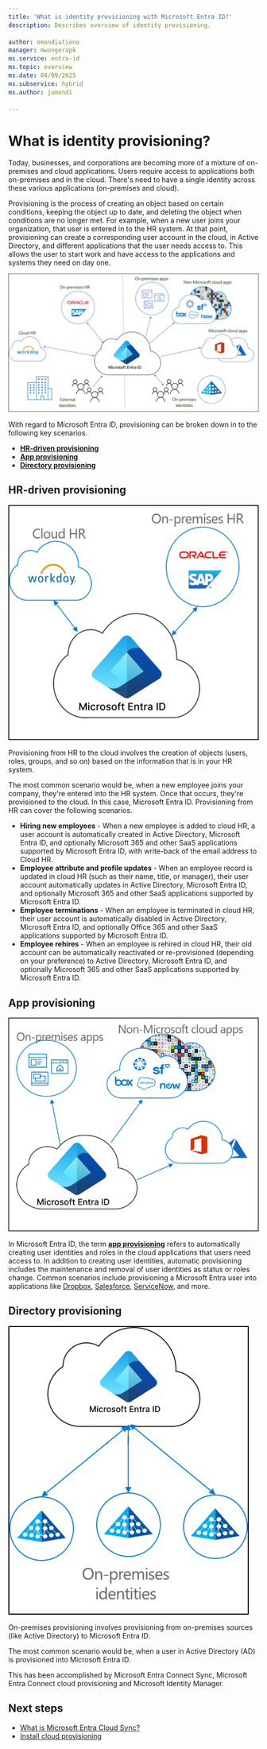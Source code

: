 ```yaml
---
title: 'What is identity provisioning with Microsoft Entra ID?'
description: Describes overview of identity provisioning.

author: omondiatieno
manager: mwongerapk
ms.service: entra-id
ms.topic: overview
ms.date: 04/09/2025
ms.subservice: hybrid
ms.author: jomondi

---
```


# What is identity provisioning?

Today, businesses, and corporations are becoming more of a mixture of on-premises and cloud applications. Users require access to  applications both on-premises and in the cloud. There's need to have a single identity across these various applications (on-premises and cloud).

Provisioning is the process of creating an object based on certain conditions, keeping the object up to date, and deleting the object when conditions are no longer met. For example, when a new user joins your organization, that user is entered in to the HR system. At that point, provisioning can create a corresponding user account in the cloud, in Active Directory, and different applications that the user needs access to. This allows the user to start work and have access to the applications and systems they need on day one. 

![Diagram that shows cloud provisioning with Microsoft Entra ID.](media/what-is-provisioning/cloud-1.png)

With regard to Microsoft Entra ID, provisioning can be broken down in to the following key scenarios.  

- **[HR-driven provisioning](#hr-driven-provisioning)**  
- **[App provisioning](#app-provisioning)**  
- **[Directory provisioning](#directory-provisioning)** 

## HR-driven provisioning

![Diagram that shows HR-driven provisioning with Cloud HR, On-premises HR, and Microsoft Entra ID.](media/what-is-provisioning/cloud-2.png)

Provisioning from HR to the cloud involves the creation of objects (users, roles, groups, and so on) based on the information that is in your HR system.  

The most common scenario would be, when a new employee joins your company, they're entered into the HR system. Once that occurs, they're provisioned to the cloud. In this case, Microsoft Entra ID. Provisioning from HR can cover the following scenarios. 

- **Hiring new employees** - When a new employee is added to cloud HR, a user account is automatically created in Active Directory, Microsoft Entra ID, and optionally Microsoft 365 and other SaaS applications supported by Microsoft Entra ID, with write-back of the email address to Cloud HR.
- **Employee attribute and profile updates** - When an employee record is updated in cloud HR (such as their name, title, or manager), their user account automatically updates in Active Directory, Microsoft Entra ID, and optionally Microsoft 365 and other SaaS applications supported by Microsoft Entra ID.
- **Employee terminations** - When an employee is terminated in cloud HR, their user account is automatically disabled in Active Directory, Microsoft Entra ID, and optionally Office 365 and other SaaS applications supported by Microsoft Entra ID.
- **Employee rehires** - When an employee is rehired in cloud HR, their old account can be automatically reactivated or re-provisioned (depending on your preference) to Active Directory, Microsoft Entra ID, and optionally Microsoft 365 and other SaaS applications supported by Microsoft Entra ID.


## App provisioning

![Diagram that shows App provisioning with On-premises apps, Non-Microsoft cloud apps, and Microsoft Entra ID.](media/what-is-provisioning/cloud-3.png)

In Microsoft Entra ID, the term **[app provisioning](~/identity/app-provisioning/user-provisioning.md)** refers to automatically creating user identities and roles in the cloud applications that users need access to. In addition to creating user identities, automatic provisioning includes the maintenance and removal of user identities as status or roles change. Common scenarios include provisioning a Microsoft Entra user into applications like [Dropbox](~/identity/saas-apps/dropboxforbusiness-provisioning-tutorial.md), [Salesforce](~/identity/saas-apps/salesforce-provisioning-tutorial.md), [ServiceNow](~/identity/saas-apps/servicenow-provisioning-tutorial.md), and more.

## Directory provisioning

![cloud provisioning](media/what-is-provisioning/cloud-4.png)

On-premises provisioning involves provisioning from on-premises sources (like Active Directory) to Microsoft Entra ID.  

The most common scenario would be, when a user in Active Directory (AD) is provisioned into Microsoft Entra ID.

This has been accomplished by Microsoft Entra Connect Sync, Microsoft Entra Connect cloud provisioning and Microsoft Identity Manager. 
 
## Next steps 

- [What is Microsoft Entra Cloud Sync?](cloud-sync/what-is-cloud-sync.md)
- [Install cloud provisioning](cloud-sync/how-to-install.md)
